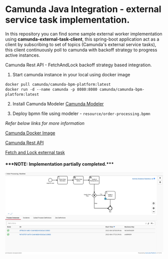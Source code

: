 # Camunda Java Integration - external service task implementation.

In this repository you can find some sample external worker implementation using **camunda-external-task-client**, 
this spring-boot application act as a client by subscribing to set of topics (Camunda's external service tasks), this client continuously poll to camunda with backoff strategy to progress active instances. 

Camunda Rest API - FetchAndLock backoff strategy based integration.

1. Start camunda instance in your local using docker image

```shell
docker pull camunda/camunda-bpm-platform:latest
docker run -d --name camunda -p 8080:8080 camunda/camunda-bpm-platform:latest
```

2. Install Camunda Modeler
[Camunda Modeler](https://camunda.com/download/modeler/)

3. Deploy bpmn file using modeler - ```resource/order-processing.bpmn```


*Refer below links for more information*

[Camunda Docker Image](https://hub.docker.com/r/camunda/camunda-bpm-platform/)

[Camunda Rest API](https://docs.camunda.org/manual/latest/reference/rest/)

[Fetch and Lock external task](https://docs.camunda.org/manual/latest/reference/rest/external-task/fetch/)

<h4>***NOTE: Implementation partially completed.***</h4>


![Image](https://github.com/challamani/camunda-java-integration/blob/main/src/main/resources/camunda-process-screenshot.png)

